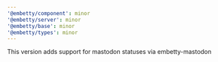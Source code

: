 ```yaml
---
'@embetty/component': minor
'@embetty/server': minor
'@embetty/base': minor
'@embetty/types': minor
---
```


This version adds support for mastodon statuses via embetty-mastodon
